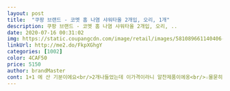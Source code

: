 ```yaml
---
layout: post 
title:  "쿠팡 브랜드 - 코멧 홈 나염 샤워타올 2개입, 오리, 1개" 
description: 쿠팡 브랜드 - 코멧 홈 나염 샤워타올 2개입, 오리, ..
date: 2020-07-16 00:31:02 
img: https://static.coupangcdn.com/image/retail/images/581089661140406-2e5172b2-dcbc-4a9a-a55b-28674efebfea.jpg 
linkUrl: http://me2.do/FkpXGhgY 
categories: [1002] 
color: 4CAF50 
price: 5150 
author: brandMaster 
cont: 1+1 에 산 기분이에요<br/>2개나들었는데 이가격이라니 알찬제품이에옹<br/>☆물묻히기전<br/>☆물묻힌 후<br/>가성비굿 입니다.<br/><br/>값이저렴한 샤워타올과는 차원이 다른 부드러움이 공존하는 꺼끌!!<br/>거품이 잘나서 더 개운한거 같아요<br/>귀여워요!! 생각보다 엄청 거칠지 않아서 좋아요<br/>그치만 거품은 엄청 잘나요<br/>끝마감이나 옆부분 올풀림된것도 없고 마감처리가 좋고 무엇보다 돌고래패턴이 너무귀여워요!<br/>다른분께  추천합니다.<br/><br/>두께와 길이 모두 만족합니다.<br/><br/>디자인은 오리가 너무 앙증맞네요<br/>물에 충분히 적시고 바디워시 조금만짜서 거품을냈는뎅 풍성풍성 거품이 진짜 잘생겨요!<br/>보풀도 많이 일어나지 않을것 같습니다.<br/><br/> 
---
```

 